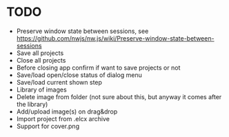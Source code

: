 # TODO

* Preserve window state between sessions, see https://github.com/nwjs/nw.js/wiki/Preserve-window-state-between-sessions
* Save all projects
* Close all projects
* Before closing app confirm if want to save projects or not
* Save/load open/close status of dialog menu
* Save/load current shown step
* Library of images
* Delete image from folder (not sure about this, but anyway it comes after the library)
* Add/upload image(s) on drag&drop
* Import project from .elcx archive
* Support for cover.png